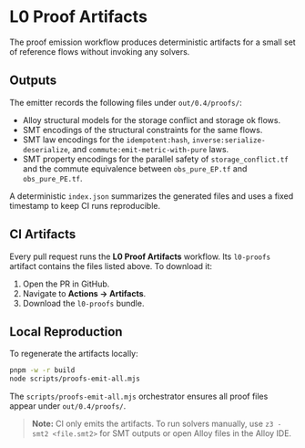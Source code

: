 # L0 Proof Artifacts

The proof emission workflow produces deterministic artifacts for a small set of reference flows without invoking any solvers.

## Outputs

The emitter records the following files under `out/0.4/proofs/`:

- Alloy structural models for the storage conflict and storage ok flows.
- SMT encodings of the structural constraints for the same flows.
- SMT law encodings for the `idempotent:hash`, `inverse:serialize-deserialize`, and `commute:emit-metric-with-pure` laws.
- SMT property encodings for the parallel safety of `storage_conflict.tf` and the commute equivalence between `obs_pure_EP.tf` and `obs_pure_PE.tf`.

A deterministic `index.json` summarizes the generated files and uses a fixed timestamp to keep CI runs reproducible.

## CI Artifacts

Every pull request runs the **L0 Proof Artifacts** workflow. Its `l0-proofs` artifact contains the files listed above. To download it:

1. Open the PR in GitHub.
2. Navigate to **Actions → Artifacts**.
3. Download the `l0-proofs` bundle.

## Local Reproduction

To regenerate the artifacts locally:

```sh
pnpm -w -r build
node scripts/proofs-emit-all.mjs
```

The `scripts/proofs-emit-all.mjs` orchestrator ensures all proof files appear under `out/0.4/proofs/`.

> **Note:** CI only emits the artifacts. To run solvers manually, use `z3 -smt2 <file.smt2>` for SMT outputs or open Alloy files in the Alloy IDE.
